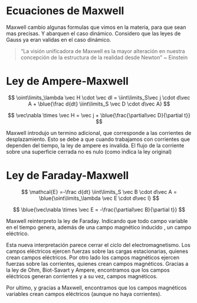 # Ecuaciones de Maxwell

Maxwell cambio algunas formulas que vimos en la materia, para que sean mas precisas. Y abarquen el caso dinámico. Considero que las leyes de Gauss ya eran validas en el caso dinámico.

> “La visión unificadora de Maxwell es la mayor alteración en nuestra concepción de la estructura de la realidad desde Newton” ~ Einstein
> 

# Ley de Ampere-Maxwell

$$
\oint\limits_\lambda \vec H \cdot \vec dl = \iint\limits_S\vec j \cdot d\vec A + \blue{\frac d{dt} \iint\limits_S \vec D \cdot d\vec A}
$$

$$
\vec\nabla \times \vec H = \vec j + \blue{\frac{\partial\vec D}{\partial t}}
$$

Maxwell introdujo un termino adicional, que corresponde a las corrientes de desplazamiento. Esto se debe a que cuando trabajamos con corrientes que dependen del tiempo, la ley de ampere es invalida. El flujo de la corriente sobre una superficie cerrada no es nulo (como indica la ley original)

# Ley de Faraday-Maxwell

$$
\mathcal{E} =-\frac d{dt} \iint\limits_S \vec B \cdot d\vec A = \blue{\oint\limits_\lambda \vec E \cdot d\vec l}
$$

$$
\blue{\vec\nabla \times \vec E =  -\frac{\partial\vec B}{\partial t}}
$$

Maxwell reinterpreto la ley de Faraday. Indicando que todo campo variable en el tiempo genera, además de una campo magnético inducido , un campo eléctrico.

Esta nueva interpretación parece cerrar el ciclo del electromagnetismo. Los campos eléctricos ejercen fuerzas sobre las cargas estacionarias, quienes crean campos eléctricos. Por otro lado los campos magnéticos ejercen fuerzas sobre las corrientes, quienes crean campos magnéticos. Gracias a la ley de Ohm, Biot-Savart y Ampere, encontramos que los campos eléctricos generan corrientes y a su vez, campos magnéticos.

Por ultimo, y gracias a Maxwell, encontramos que los campos magnéticos variables crean campos eléctricos (aunque no haya corrientes).